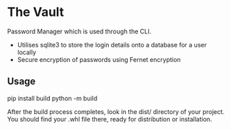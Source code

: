 # The Vault
Password Manager which is used through the CLI.
- Utilises sqlite3 to store the login details onto a database for a user locally
- Secure encryption of passwords using Fernet encryption

## Usage
pip install build
python -m build

After the build process completes, look in the dist/ directory of your project. You should find your .whl file there, ready for distribution or installation.

